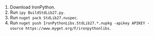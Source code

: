 1. Download IronPython.
2. Run `ipy BuildStdLib27.py`.
3. Run `nuget pack StdLib27.nuspec`.
4. Run `nuget push IronPythonLibs.StdLib27.*.nupkg -apikey APIKEY -source https://www.myget.org/F/ironpythonlibs`.